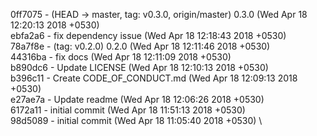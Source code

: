 0ff7075 - (HEAD -> master, tag: v0.3.0, origin/master) 0.3.0 (Wed Apr 18 12:20:13 2018 +0530) <Arvind Ravulavaru>\
ebfa2a6 - fix dependency issue (Wed Apr 18 12:18:43 2018 +0530) <Arvind Ravulavaru>\
78a7f8e - (tag: v0.2.0) 0.2.0 (Wed Apr 18 12:11:46 2018 +0530) <Arvind Ravulavaru>\
44316ba - fix docs (Wed Apr 18 12:11:09 2018 +0530) <Arvind Ravulavaru>\
b890dc6 - Update LICENSE (Wed Apr 18 12:10:13 2018 +0530) <Arvind Ravulavaru>\
b396c11 - Create CODE_OF_CONDUCT.md (Wed Apr 18 12:09:13 2018 +0530) <Arvind Ravulavaru>\
e27ae7a - Update readme (Wed Apr 18 12:06:26 2018 +0530) <Arvind Ravulavaru>\
6172a11 - initial commit (Wed Apr 18 11:51:13 2018 +0530) <Arvind Ravulavaru>\
98d5089 - initial commit (Wed Apr 18 11:05:40 2018 +0530) <Arvind Ravulavaru>\
